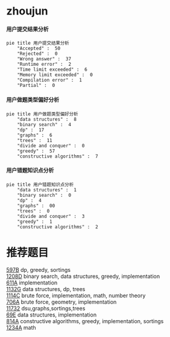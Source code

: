 # zhoujun

<!-- tabs:start -->



#### **用户提交结果分析**

```mermaid
pie title 用户提交结果分析
    "Accepted" :  50
    "Rejected" :  0
    "Wrong answer" :  37
    "Runtime error" :  2
    "Time limit exceeded" :  6
    "Memory limit exceeded" :  0
    "Compilation error" :  1
    "Partial" :  0
```

#### **用户做题类型偏好分析**

```mermaid
pie title 用户做题类型偏好分析
    "data structures" :  8
    "binary search" :  4
    "dp" :  17
    "graphs" :  6
    "trees" :  11
    "divide and conquer" :  0
    "greedy" :  57
    "constructive algorithms" :  7
```
#### **用户错题知识点分析**

```mermaid
pie title 用户错题知识点分析
    "data structures" :  1
    "binary search" :  0
    "dp" :  4
    "graphs" :  00
    "trees" :  0
    "divide and conquer" :  3
    "greedy" :  1
    "constructive algorithms" :  2
```



<!-- tabs:end -->
# 推荐题目
[597B](https://codeforces.com/contest/597/problem/B)		dp,
                        greedy,
                        sortings		  
[1208D](https://codeforces.com/contest/1208/problem/D)		binary search,
                        data structures,
                        greedy,
                        implementation		  
[611A](https://codeforces.com/contest/611/problem/A)		implementation		  
[1132G](https://codeforces.com/contest/1132/problem/G)		data structures,
                        dp,
                        trees		  
[1114C](https://codeforces.com/contest/1114/problem/C)		brute force,
                        implementation,
                        math,
                        number theory		  
[706A](https://codeforces.com/contest/706/problem/A)		brute force,
                        geometry,
                        implementation		  
[11732](https://codeforces.com/contest/1173/problem/2)		dsu,graphs,sortings,trees		  
[69E](https://codeforces.com/contest/69/problem/E)		data structures,
                        implementation		  
[814A](https://codeforces.com/contest/814/problem/A)		constructive algorithms,
                        greedy,
                        implementation,
                        sortings		  
[1234A](https://codeforces.com/contest/1234/problem/A)		math		  
